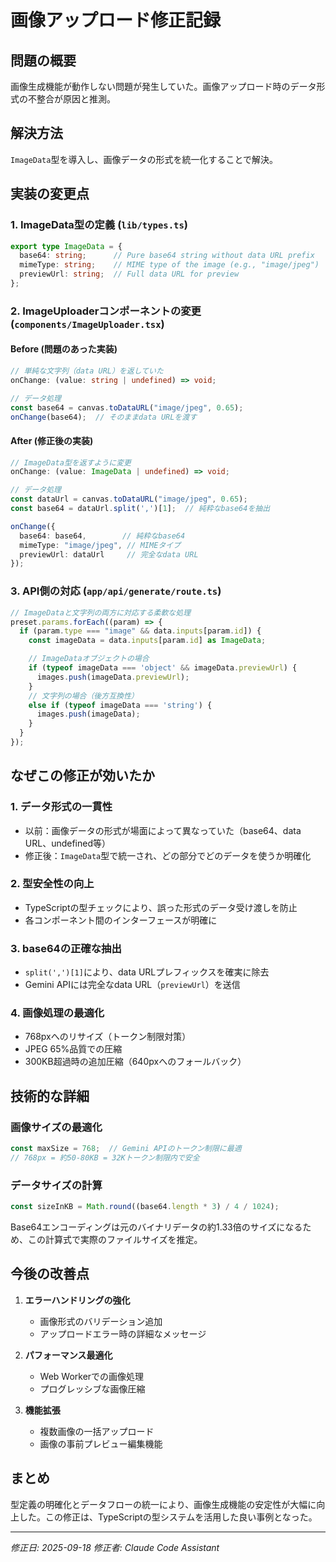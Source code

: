 # 画像アップロード修正記録

## 問題の概要
画像生成機能が動作しない問題が発生していた。画像アップロード時のデータ形式の不整合が原因と推測。

## 解決方法
`ImageData`型を導入し、画像データの形式を統一化することで解決。

## 実装の変更点

### 1. ImageData型の定義 (`lib/types.ts`)
```typescript
export type ImageData = {
  base64: string;      // Pure base64 string without data URL prefix
  mimeType: string;    // MIME type of the image (e.g., "image/jpeg")
  previewUrl: string;  // Full data URL for preview
};
```

### 2. ImageUploaderコンポーネントの変更 (`components/ImageUploader.tsx`)

#### Before (問題のあった実装)
```typescript
// 単純な文字列（data URL）を返していた
onChange: (value: string | undefined) => void;

// データ処理
const base64 = canvas.toDataURL("image/jpeg", 0.65);
onChange(base64);  // そのままdata URLを渡す
```

#### After (修正後の実装)
```typescript
// ImageData型を返すように変更
onChange: (value: ImageData | undefined) => void;

// データ処理
const dataUrl = canvas.toDataURL("image/jpeg", 0.65);
const base64 = dataUrl.split(',')[1];  // 純粋なbase64を抽出

onChange({
  base64: base64,        // 純粋なbase64
  mimeType: "image/jpeg", // MIMEタイプ
  previewUrl: dataUrl     // 完全なdata URL
});
```

### 3. API側の対応 (`app/api/generate/route.ts`)
```typescript
// ImageDataと文字列の両方に対応する柔軟な処理
preset.params.forEach((param) => {
  if (param.type === "image" && data.inputs[param.id]) {
    const imageData = data.inputs[param.id] as ImageData;

    // ImageDataオブジェクトの場合
    if (typeof imageData === 'object' && imageData.previewUrl) {
      images.push(imageData.previewUrl);
    }
    // 文字列の場合（後方互換性）
    else if (typeof imageData === 'string') {
      images.push(imageData);
    }
  }
});
```

## なぜこの修正が効いたか

### 1. **データ形式の一貫性**
- 以前：画像データの形式が場面によって異なっていた（base64、data URL、undefined等）
- 修正後：`ImageData`型で統一され、どの部分でどのデータを使うか明確化

### 2. **型安全性の向上**
- TypeScriptの型チェックにより、誤った形式のデータ受け渡しを防止
- 各コンポーネント間のインターフェースが明確に

### 3. **base64の正確な抽出**
- `split(',')[1]`により、data URLプレフィックスを確実に除去
- Gemini APIには完全なdata URL（`previewUrl`）を送信

### 4. **画像処理の最適化**
- 768pxへのリサイズ（トークン制限対策）
- JPEG 65%品質での圧縮
- 300KB超過時の追加圧縮（640pxへのフォールバック）

## 技術的な詳細

### 画像サイズの最適化
```typescript
const maxSize = 768;  // Gemini APIのトークン制限に最適
// 768px = 約50-80KB = 32Kトークン制限内で安全
```

### データサイズの計算
```typescript
const sizeInKB = Math.round((base64.length * 3) / 4 / 1024);
```
Base64エンコーディングは元のバイナリデータの約1.33倍のサイズになるため、この計算式で実際のファイルサイズを推定。

## 今後の改善点

1. **エラーハンドリングの強化**
   - 画像形式のバリデーション追加
   - アップロードエラー時の詳細なメッセージ

2. **パフォーマンス最適化**
   - Web Workerでの画像処理
   - プログレッシブな画像圧縮

3. **機能拡張**
   - 複数画像の一括アップロード
   - 画像の事前プレビュー編集機能

## まとめ
型定義の明確化とデータフローの統一により、画像生成機能の安定性が大幅に向上した。この修正は、TypeScriptの型システムを活用した良い事例となった。

---
*修正日: 2025-09-18*
*修正者: Claude Code Assistant*